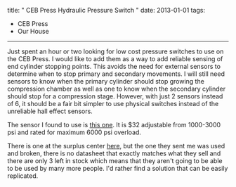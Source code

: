 title: " CEB Press Hydraulic Pressure Switch "
date: 2013-01-01
tags:
- CEB Press
- Our House
---


Just spent an hour or two looking for low cost pressure switches to use on the CEB Press.  I would like to add them as a way to add reliable sensing of end cylinder stopping points.  This avoids the need for external sensors to determine when to stop primary and secondary movements.  I will still need sensors to know when the primary cylinder should stop growing the compression chamber as well as one to know when the secondary cylinder should stop for a compression stage.  However, with just 2 sensors instead of 6, it should be a fair bit simpler to use physical switches instead of the unreliable hall effect sensors.

The sensor I found to use is [this one](http://ecatalog.gemssensors.com/ecatalog/pressure-switches/en/209667 "this one").  It is $32 adjustable from 1000-3000 psi and rated for maximum 6000 psi overload.

There is one at the surplus center [here](https://www.surpluscenter.com/item.asp?item=9-6278&amp;catname=hydraulic "here"), but the one they sent me was used and broken, there is no datasheet that exactly matches what they sell and there are only 3 left in stock which means that they aren't going to be able to be used by many more people.  I'd rather find a solution that can be easily replicated.


